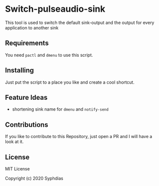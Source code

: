 # Switch-pulseaudio-sink
This tool is used to switch the default sink-output and the output for every application to another sink

## Requirements
You need `pactl` and `dmenu` to use this script.

## Installing
Just put the script to a place you like and create a cool shortcut. 

## Feature Ideas
* shortening sink name for `dmenu`  and `notify-send`

## Contributions
If you like to contribute to this Repository, just open a PR and I will have a look at it.

## License
MIT License

Copyright (c) 2020 Syphdias
